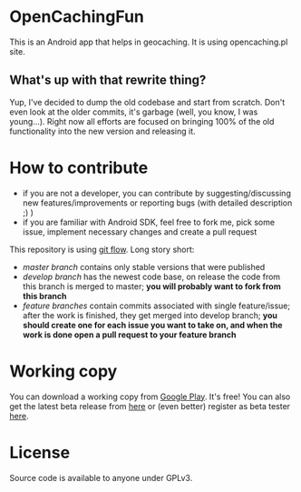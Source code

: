 OpenCachingFun
==============
This is an Android app that helps in geocaching. It is using opencaching.pl site.

What's up with that rewrite thing?
----------------------------------
Yup, I've decided to dump the old codebase and start from scratch. Don't even look at the older commits, it's garbage (well, you know, I was young...). Right now all efforts are focused on bringing 100% of the old functionality into the new version and releasing it.

How to contribute
=================
* if you are not a developer, you can contribute by suggesting/discussing new features/improvements or reporting bugs (with detailed description ;) )
* if you are familiar with Android SDK, feel free to fork me, pick some issue, implement necessary changes and create a pull request

This repository is using [git flow](http://nvie.com/posts/a-successful-git-branching-model/). Long story short: 
* *master branch* contains only stable versions that were published
* *develop branch* has the newest code base, on release the code from this branch is merged to master; **you will probably want to fork from this branch**
* *feature branches* contain commits associated with single feature/issue; after the work is finished, they get merged into develop branch; **you should create one for each issue you want to take on, and when the work is done open a pull request to your feature branch**

Working copy
============
You can download a working copy from [Google Play](https://play.google.com/store/apps/details?id=com.zeyomir.ocfun). It's free! You can also get the latest beta release from [here](http://mzawisza.pl/wp-content/uploads/ocFun.apk) or (even better) register as beta tester [here](https://betas.to/wX5x3Rj6).

License
=======
Source code is available to anyone under GPLv3.
